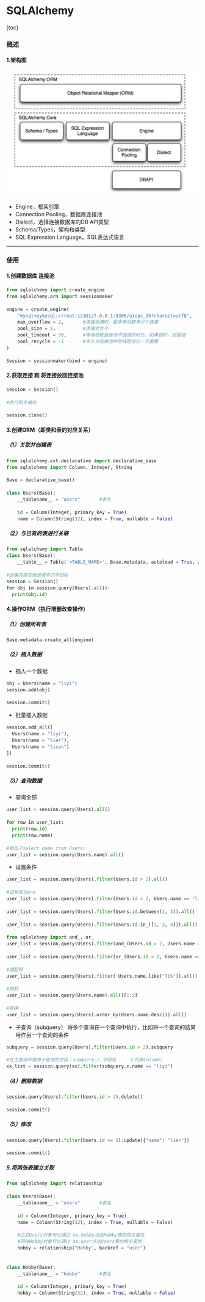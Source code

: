 # SQLAlchemy

[toc]

### 概述

#### 1.架构图
![](./imgs/SQLAlchemy_01.png)

* Engine，框架引擎
* Connection Pooling，数据库连接池
* Dialect，选择连接数据库的DB API类型
* Schema/Types，架构和类型
* SQL Expression Language，SQL表达式语言


***

### 使用

#### 1.创建数据库 连接池
```python
from sqlalchemy import create_engine
from sqlalchemy.orm import sessionmaker

engine = create_engine(
    "mysql+pymysql://root:123@127.0.0.1:3306/aiops_db?charset=utf8",
    max_overflow = 2,       #连接池满时，最多再创建多少个连接
    pool_size = 5,          #连接池大小
    pool_timeout = 30,      #等待获取连接池中连接的时长，如果超时，则报错
    pool_recycle = -1       #多久对连接池中的线程进行一次重置
)

Session = sessionmaker(bind = engine)

```

#### 2.获取连接 和 将连接放回连接池
```python
session = Session()

#执行相关操作

session.close()
```

#### 3.创建ORM（即类和表的对应关系）

##### （1）关联并创建表
```python
from sqlalchemy.ext.declarative import declarative_base
from sqlalchemy import Column, Integer, String

Base = declarative_base()

class Users(Base):
    __tablename__ = "users"       #表名

    id = Column(Integer, primary_key = True)
    name = Column(String(32), index = True, nullable = False)
```

##### （2）与已有的表进行关联
```python
from sqlalchemy import Table
class Users(Base):
    __table__ = Table('<TABLE_NAME>', Base.metadata, autoload = True, autoload_with = engine)

#该类的属性就是表中的字段名
session = Session()
for obj in session.query(Users).all():
  print(obj.id)

```

#### 4.操作ORM（执行增删改查操作）

##### （1）创建所有表
```python
Base.metadata.create_all(engine)
```

##### （2）插入数据

* 插入一个数据
```python
obj = Users(name = "liyi")
session.add(obj)

session.commit()
```

* 批量插入数据
```python
session.add_all([
  Users(name = "liyi"),
  Users(name = "lier"),
  Users(name = "lisan")
])

session.commit()
```

##### （3）查询数据

* 查询全部
```python
user_list = session.query(Users).all()

for row in user_list:
  print(row.id)
  print(row.name)

#相当于select name from Users;
user_list = session.query(Users.name).all()
```

* 设置条件
```python
user_list = session.query(Users).filter(Users.id > 2).all()

#逗号表示and
user_list = session.query(Users).filter(Users.id > 2, Users.name == "liyi").all()

user_list = session.query(Users).filter(Users.id.between(1, 3)).all()

user_list = session.query(Users).filter(Users.id.in_([1, 3, 4])).all()

from sqlalchemy import and_, or_
user_list = session.query(Users).filter(and_(Users.id > 2, Users.name == "liyi")).all()

user_list = session.query(Users).filter(or_(Users.id > 2, Users.name == "liyi")).all()

#通配符
user_list = session.query(Users).filter( Users.name.like("li%")).all()

#限制
user_list = session.query(Users.name).all()[1:2]

#排序
user_list = session.query(Users).order_by(Users.name.desc()).all()
```

* 子查询（subquery）
将多个查询在一个查询中执行，比如将一个查询的结果用作另一个查询的条件
```python
subquery = session.query(Users).filter(Users.id > 2).subquery

#在主查询中使用子查询的字段：subquery.c.字段名    （c代表Column）
xx_list = session.query(xx).filter(subquery.c.name == "liyi")
```


##### （4）删除数据
```python
session.query(Users).filter(Users.id > 2).delete()

session.commit()
```

##### （5）修改
```python
session.query(Users).filter(Users.id == 1).update({"name": "lier"})

session.commit()
```

##### 5.将两张表建立关联

```python
from sqlalchemy import relationship

class Users(Base):
    __tablename__ = "users"       #表名

    id = Column(Integer, primary_key = True)
    name = Column(String(32), index = True, nullable = False)

    #之后Users对象可以通过 xx.hobby点出Hobby表的相关属性
    #同样Hobby对象可以通过 xx.user点出Users表的相关属性
    hobby = relationship("Hobby", backref = "user")


class Hobby(Base):
    __tablename__ = "hobby"       #表名

    id = Column(Integer, primary_key = True)
    hobby = Column(String(32), index = True, nullable = False)
```
